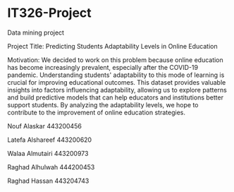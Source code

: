 # IT326-Project
Data mining project

Project Title: Predicting Students Adaptability Levels in Online Education

Motivation: We decided to work on this problem because online education has become increasingly prevalent, especially after the COVID-19 pandemic. Understanding students' adaptability to this mode of learning is crucial for improving educational outcomes. This dataset provides valuable insights into factors influencing adaptability, allowing us to explore patterns and build predictive models that can help educators and institutions better support students. By analyzing the adaptability levels, we hope to contribute to the improvement of online education strategies.

Nouf Alaskar 443200456

Latefa Alshareef 443200620

Walaa Almutairi 443200973

Raghad Alhulwah 444200453

Raghad Hassan 443204743
